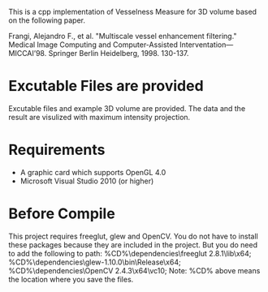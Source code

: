 This is a cpp implementation of Vesselness Measure for 3D volume based on the following paper. 

Frangi, Alejandro F., et al. "Multiscale vessel enhancement filtering." Medical Image Computing and Computer-Assisted Interventation—MICCAI’98. Springer Berlin Heidelberg, 1998. 130-137.


Excutable Files are provided
========================
Excutable files and example 3D volume are provided.
The data and the result are visulized with maximum intensity projection. 

Requirements
========================
 - A graphic card which supports OpenGL 4.0
 - Microsoft Visual Studio 2010 (or higher) 

Before Compile
========================
This project requires freeglut, glew and OpenCV. You do not have to install these packages because they are included in the project. But you do need to add the following to path: 
%CD%\dependencies\freeglut 2.8.1\lib\x64;
%CD%\dependencies\glew-1.10.0\bin\Release\x64;
%CD%\dependencies\OpenCV 2.4.3\x64\vc10;
Note: %CD% above means the location where you save the files. 

